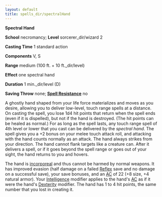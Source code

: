 ```yaml
---
layout: default
title: spells_dir/spectralHand
---
```

 **Spectral Hand**

**School** necromancy; **Level** sorcerer_dir/wizard 2

**Casting Time** 1 standard action

**Components** V, S

**Range** medium (100 ft. + 10 ft._dir/level)

**Effect** one spectral hand

**Duration** 1 min._dir/level (D)

**Saving Throw** none; **[Spell Resistance](../glossary#_spell-resistance)** no

A ghostly hand shaped from your life force materializes and moves as you desire, allowing you to deliver low-level, touch range spells at a distance. On casting the spell, you lose 1d4 hit points that return when the spell ends (even if it is dispelled), but not if the hand is destroyed. (The hit points can be healed as normal.) For as long as the spell lasts, any touch range spell of 4th level or lower that you cast can be delivered by the _spectral hand_. The spell gives you a +2 bonus on your melee touch attack roll, and attacking with the hand counts normally as an attack. The hand always strikes from your direction. The hand cannot flank targets like a creature can. After it delivers a spell, or if it goes beyond the spell range or goes out of your sight, the hand returns to you and hovers.

The hand is [incorporeal](../glossary#_incorporeal) and thus cannot be harmed by normal weapons. It has improved evasion (half damage on a failed [Reflex](../combat#_reflex) save and no damage on a successful save), your save bonuses, and an [AC](../combat#_armor-class) of 22 (+8 size, +4 natural armor). Your [Intelligence](../gettingStarted#_intelligence) modifier applies to the hand's [AC](../combat#_armor-class) as if it were the hand's [Dexterity](../gettingStarted#_dexterity) modifier. The hand has 1 to 4 hit points, the same number that you lost in creating it.

